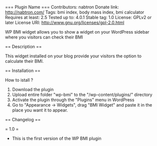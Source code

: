 === Plugin Name ===
Contributors: nabtron
Donate link: http://nabtron.com/
Tags: bmi index, body mass index, bmi calculator
Requires at least: 2.5
Tested up to: 4.0.1
Stable tag: 1.0
License: GPLv2 or later
License URI: http://www.gnu.org/licenses/gpl-2.0.html

WP BMI widget allows you to show a widget on your WordPress sidebar where you visitors can check their BMI

== Description ==

This widget installed on your blog provide your visitors the option to calculate their BMI.

== Installation ==

How to istall ?

1. Download the plugin
2. Upload entire folder "wp-bmi" to the "/wp-content/plugins/" directory
3. Activate the plugin through the "Plugins" menu in WordPress
4. Go to "Appearance -> Widgets", drag "BMI Widget" and paste it in the place you want it to appear.



== Changelog ==

= 1.0 =
* This is the first version of the WP BMI plugin
